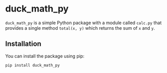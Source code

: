 # duck_math_py

`duck_math_py` is a simple Python package with a module called `calc.py` that provides a single method `total(x, y)` which returns the sum of `x` and `y`.

## Installation

You can install the package using pip:

```bash
pip install duck_math_py
